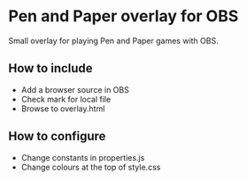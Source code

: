 # Pen and Paper overlay for OBS
Small overlay for playing Pen and Paper games with OBS.

## How to include
* Add a browser source in OBS
* Check mark for local file
* Browse to overlay.html

## How to configure
* Change constants in properties.js
* Change colours at the top of style.css
